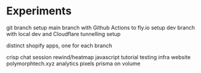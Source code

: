 # Experiments

git branch setup
main branch with Github Actions to fly.io setup
dev branch with local dev and Cloudflare tunnelling setup

distinct shopify apps, one for each branch

crisp chat
session rewind/heatmap
javascript tutorial
testing infra
website polymorphtech.xyz
analytics pixels
prisma on volume